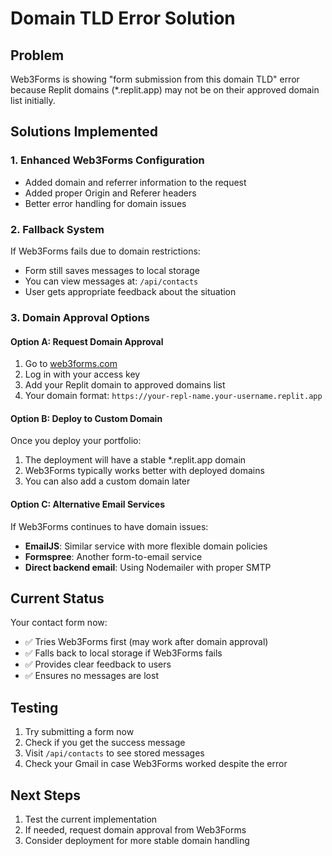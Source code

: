 # Domain TLD Error Solution

## Problem
Web3Forms is showing "form submission from this domain TLD" error because Replit domains (*.replit.app) may not be on their approved domain list initially.

## Solutions Implemented

### 1. Enhanced Web3Forms Configuration
- Added domain and referrer information to the request
- Added proper Origin and Referer headers
- Better error handling for domain issues

### 2. Fallback System
If Web3Forms fails due to domain restrictions:
- Form still saves messages to local storage
- You can view messages at: `/api/contacts`
- User gets appropriate feedback about the situation

### 3. Domain Approval Options

#### Option A: Request Domain Approval
1. Go to [web3forms.com](https://web3forms.com)
2. Log in with your access key
3. Add your Replit domain to approved domains list
4. Your domain format: `https://your-repl-name.your-username.replit.app`

#### Option B: Deploy to Custom Domain
Once you deploy your portfolio:
1. The deployment will have a stable *.replit.app domain
2. Web3Forms typically works better with deployed domains
3. You can also add a custom domain later

#### Option C: Alternative Email Services
If Web3Forms continues to have domain issues:
- **EmailJS**: Similar service with more flexible domain policies
- **Formspree**: Another form-to-email service
- **Direct backend email**: Using Nodemailer with proper SMTP

## Current Status
Your contact form now:
- ✅ Tries Web3Forms first (may work after domain approval)
- ✅ Falls back to local storage if Web3Forms fails
- ✅ Provides clear feedback to users
- ✅ Ensures no messages are lost

## Testing
1. Try submitting a form now
2. Check if you get the success message
3. Visit `/api/contacts` to see stored messages
4. Check your Gmail in case Web3Forms worked despite the error

## Next Steps
1. Test the current implementation
2. If needed, request domain approval from Web3Forms
3. Consider deployment for more stable domain handling